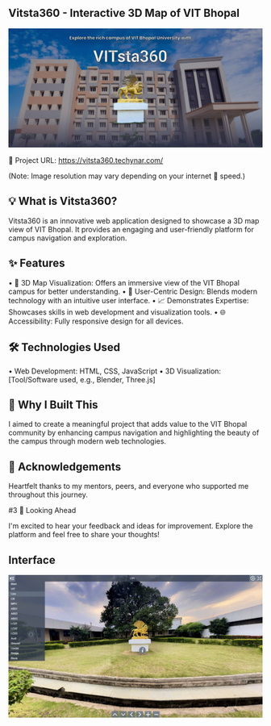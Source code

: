 ## Vitsta360 - Interactive 3D Map of VIT Bhopal
![Page View](https://github.com/SameerKumar24042004/VITsta360-street-view-page/blob/7b6ba230f486b79d7667baf7cdba9082c1e29a5b/VITsta360%20view/page%20view.png)

🔗 Project URL: https://vitsta360.techynar.com/

(Note: Image resolution may vary depending on your internet 🛜 speed.)



## 💡 What is Vitsta360?

Vitsta360 is an innovative web application designed to showcase a 3D map view of VIT Bhopal. It provides an engaging and user-friendly platform for campus navigation and exploration.

 

## ✨ Features

•	📌 3D Map Visualization: Offers an immersive view of the VIT Bhopal campus for better understanding.
•	🎨 User-Centric Design: Blends modern technology with an intuitive user interface.
•	📈 Demonstrates Expertise: Showcases skills in web development and visualization tools.
•	🌐 Accessibility: Fully responsive design for all devices.



## 🛠️ Technologies Used

•	Web Development: HTML, CSS, JavaScript
•	3D Visualization: [Tool/Software used, e.g., Blender, Three.js]



## 🌟 Why I Built This

I aimed to create a meaningful project that adds value to the VIT Bhopal community by enhancing campus navigation and highlighting the beauty of the campus through modern web technologies.



## 🙌 Acknowledgements

Heartfelt thanks to my mentors, peers, and everyone who supported me throughout this journey.


#3 📣 Looking Ahead

I'm excited to hear your feedback and ideas for improvement. Explore the platform and feel free to share your thoughts!

## Interface 
![Page View](https://github.com/SameerKumar24042004/VITsta360-street-view-page/blob/8929ec3b2c94ae477092fc63028138ee30e611c7/VITsta360%20view/Lion.png)
